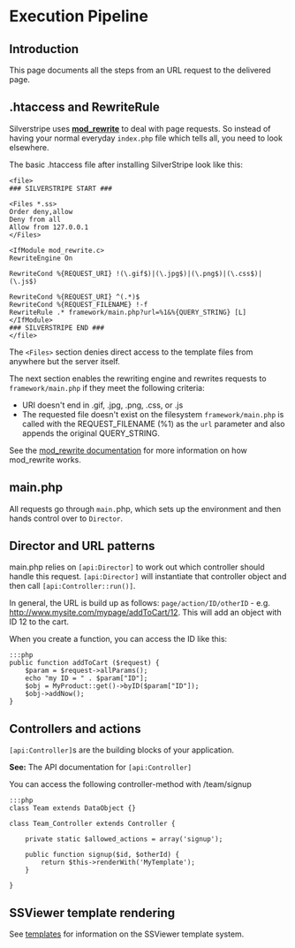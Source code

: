 # Execution Pipeline

## Introduction

This page documents all the steps from an URL request to the delivered page. 

## .htaccess and RewriteRule

Silverstripe uses **[mod_rewrite](http://httpd.apache.org/docs/2.0/mod/mod_rewrite.html)** to deal with page requests.
So instead of having your normal everyday `index.php` file which tells all, you need to look elsewhere. 

The basic .htaccess file after installing SilverStripe look like this:

	<file>
	### SILVERSTRIPE START ###
	
	<Files *.ss>
	Order deny,allow
	Deny from all
	Allow from 127.0.0.1
	</Files>
	
	<IfModule mod_rewrite.c>
	RewriteEngine On
	
	RewriteCond %{REQUEST_URI} !(\.gif$)|(\.jpg$)|(\.png$)|(\.css$)|(\.js$)
	
	RewriteCond %{REQUEST_URI} ^(.*)$
	RewriteCond %{REQUEST_FILENAME} !-f
	RewriteRule .* framework/main.php?url=%1&%{QUERY_STRING} [L]
	</IfModule>
	### SILVERSTRIPE END ###
	</file>

The `<Files>` section denies direct access to the template files from anywhere but the server itself.

The next section enables the rewriting engine and rewrites requests to `framework/main.php` if they meet the following
criteria:

*  URI doesn't end in .gif, .jpg, .png, .css, or .js
*  The requested file doesn't exist on the filesystem `framework/main.php` is called with the REQUEST_FILENAME (%1) as the `url` parameter and also appends the original
QUERY_STRING.

See the [mod_rewrite documentation](http://httpd.apache.org/docs/2.0/mod/mod_rewrite.html) for more information on how
mod_rewrite works.


## main.php

All requests go through `main.`php, which sets up the environment and then hands control over to `Director`.

## Director and URL patterns

main.php relies on `[api:Director]` to work out which controller should handle this request.  `[api:Director]` will instantiate that
controller object and then call `[api:Controller::run()]`.

In general, the URL is build up as follows: `page/action/ID/otherID` - e.g. http://www.mysite.com/mypage/addToCart/12. 
This will add an object with ID 12 to the cart.

When you create a function, you can access the ID like this:

	:::php
	public function addToCart ($request) {
		$param = $request->allParams();
		echo "my ID = " . $param["ID"];
		$obj = MyProduct::get()->byID($param["ID"]);
		$obj->addNow();
	}

## Controllers and actions

`[api:Controller]`s are the building blocks of your application.

**See:** The API documentation for `[api:Controller]`

You can access the following controller-method with /team/signup

	:::php
	class Team extends DataObject {}
	
	class Team_Controller extends Controller {
	
		private static $allowed_actions = array('signup');
		
		public function signup($id, $otherId) {
			return $this->renderWith('MyTemplate');
		}
		
	}

## SSViewer template rendering

See [templates](/topics/templates) for information on the SSViewer template system.
